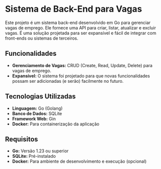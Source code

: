 # Sistema de Back-End para Vagas

Este projeto é um sistema back-end desenvolvido em Go para gerenciar vagas de emprego. Ele fornece uma API para criar, listar, atualizar e excluir vagas. É uma solução projetada para ser expansível e fácil de integrar com front-ends ou sistemas de terceiros.

## Funcionalidades

- **Gerenciamento de Vagas:** CRUD (Create, Read, Update, Delete) para vagas de emprego.
- **Expansível:** O sistema foi projetado para que novas funcionalidades possam ser adicionadas (e serão) facilmente no futuro.

## Tecnologias Utilizadas

- **Linguagem:** Go (Golang)
- **Banco de Dados:** SQLite
- **Framework Web:** Gin
- **Docker:** Para containerização da aplicação

## Requisitos

- **Go:** Versão 1.23 ou superior
- **SQLite:** Pré-instalado
- **Docker:** Para ambiente de desenvolvimento e execução (opcional)
